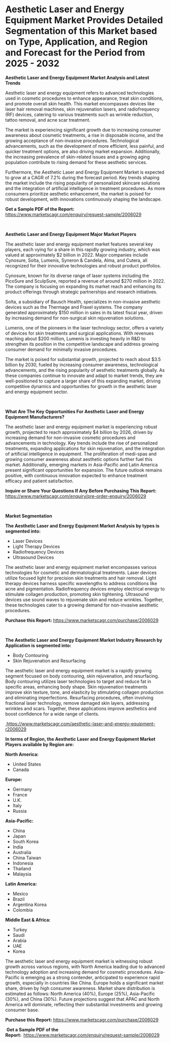 <p><h1>Aesthetic Laser and Energy Equipment Market Provides Detailed Segmentation of this Market based on Type, Application, and Region and Forecast for the Period from 2025 - 2032</h1></p><p><strong>Aesthetic Laser and Energy Equipment Market Analysis and Latest Trends</strong></p>
<p><p>Aesthetic laser and energy equipment refers to advanced technologies used in cosmetic procedures to enhance appearance, treat skin conditions, and promote overall skin health. This market encompasses devices like laser hair removal machines, skin rejuvenation lasers, and radiofrequency (RF) devices, catering to various treatments such as wrinkle reduction, tattoo removal, and acne scar treatment.</p><p>The market is experiencing significant growth due to increasing consumer awareness about cosmetic treatments, a rise in disposable income, and the growing acceptance of non-invasive procedures. Technological advancements, such as the development of more efficient, less painful, and quicker treatment options, are also driving market expansion. Additionally, the increasing prevalence of skin-related issues and a growing aging population contribute to rising demand for these aesthetic services.</p><p>Furthermore, the Aesthetic Laser and Energy Equipment Market is expected to grow at a CAGR of 7.2% during the forecast period. Key trends shaping the market include the rising popularity of personalized skincare solutions and the integration of artificial intelligence in treatment procedures. As more consumers prioritize aesthetic enhancement, the market is poised for robust development, with innovations continuously shaping the landscape.</p></p>
<p><strong>Get a Sample PDF of the Report:&nbsp;</strong> <a href="https://www.marketscagr.com/enquiry/request-sample/2006029?utm_campaign=1166&utm_medium=2&utm_source=Github&utm_content=ia&utm_term=12042025&utm_id=aesthetic-laser-and-energy-equipment">https://www.marketscagr.com/enquiry/request-sample/2006029</a></p>
<p>&nbsp;</p>
<p><strong>Aesthetic Laser and Energy Equipment Major Market Players</strong></p>
<p><p>The aesthetic laser and energy equipment market features several key players, each vying for a share in this rapidly growing industry, which was valued at approximately $2 billion in 2022. Major companies include Cynosure, Solta, Lumenis, Syneron & Candela, Alma, and Cutera, all recognized for their innovative technologies and robust product portfolios.</p><p>Cynosure, known for its diverse range of laser systems including the PicoSure and SculpSure, reported a revenue of around $270 million in 2022. The company is focusing on expanding its market reach and enhancing its product offerings through strategic partnerships and research initiatives.</p><p>Solta, a subsidiary of Bausch Health, specializes in non-invasive aesthetic devices such as the Thermage and Fraxel systems. The company generated approximately $150 million in sales in its latest fiscal year, driven by increasing demand for non-surgical skin rejuvenation solutions.</p><p>Lumenis, one of the pioneers in the laser technology sector, offers a variety of devices for skin treatments and surgical applications. With revenues reaching about $200 million, Lumenis is investing heavily in R&D to strengthen its position in the competitive landscape and address growing consumer demand for minimally invasive procedures.</p><p>The market is poised for substantial growth, projected to reach about $3.5 billion by 2030, fueled by increasing consumer awareness, technological advancements, and the rising popularity of aesthetic treatments globally. As these companies continue to innovate and adapt to market trends, they are well-positioned to capture a larger share of this expanding market, driving competitive dynamics and opportunities for growth in the aesthetic laser and energy equipment sector.</p></p>
<p>&nbsp;</p>
<p><strong>What Are The Key Opportunities For Aesthetic Laser and Energy Equipment Manufacturers?</strong></p>
<p><p>The aesthetic laser and energy equipment market is experiencing robust growth, projected to reach approximately $4 billion by 2026, driven by increasing demand for non-invasive cosmetic procedures and advancements in technology. Key trends include the rise of personalized treatments, expanding applications for skin rejuvenation, and the integration of artificial intelligence in equipment. The proliferation of medi-spas and growing consumer awareness about aesthetic options further fuel this market. Additionally, emerging markets in Asia-Pacific and Latin America present significant opportunities for expansion. The future outlook remains positive, with continuous innovation expected to enhance treatment efficacy and patient satisfaction.</p></p>
<p><strong>Inquire or Share Your Questions If Any Before Purchasing This Report:</strong> <a href="https://www.marketscagr.com/enquiry/pre-order-enquiry/2006029?utm_campaign=1166&utm_medium=2&utm_source=Github&utm_content=ia&utm_term=12042025&utm_id=aesthetic-laser-and-energy-equipment">https://www.marketscagr.com/enquiry/pre-order-enquiry/2006029</a></p>
<p>&nbsp;</p>
<p><strong>Market Segmentation</strong></p>
<p><strong>The Aesthetic Laser and Energy Equipment Market Analysis by types is segmented into:</strong></p>
<p><ul><li>Laser Devices</li><li>Light Therapy Devices</li><li>Radiofrequency Devices</li><li>Ultrasound Devices</li></ul></p>
<p><p>The aesthetic laser and energy equipment market encompasses various technologies for cosmetic and dermatological treatments. Laser devices utilize focused light for precision skin treatments and hair removal. Light therapy devices harness specific wavelengths to address conditions like acne and pigmentation. Radiofrequency devices employ electrical energy to stimulate collagen production, promoting skin tightening. Ultrasound devices use sound waves to rejuvenate skin and reduce wrinkles. Together, these technologies cater to a growing demand for non-invasive aesthetic procedures.</p></p>
<p><strong>Purchase this Report:&nbsp;</strong><a href="https://www.marketscagr.com/purchase/2006029?utm_campaign=1166&utm_medium=2&utm_source=Github&utm_content=ia&utm_term=12042025&utm_id=aesthetic-laser-and-energy-equipment">https://www.marketscagr.com/purchase/2006029</a></p>
<p>&nbsp;</p>
<p><strong>The Aesthetic Laser and Energy Equipment Market Industry Research by Application is segmented into:</strong></p>
<p><ul><li>Body Contouring</li><li>Skin Rejuvenation and Resurfacing</li></ul></p>
<p><p>The aesthetic laser and energy equipment market is a rapidly growing segment focused on body contouring, skin rejuvenation, and resurfacing. Body contouring utilizes laser technologies to target and reduce fat in specific areas, enhancing body shape. Skin rejuvenation treatments improve skin texture, tone, and elasticity by stimulating collagen production and eliminating imperfections. Resurfacing procedures, often involving fractional laser technology, remove damaged skin layers, addressing wrinkles and scars. Together, these applications improve aesthetics and boost confidence for a wide range of clients.</p></p>
<p><a href="https://www.marketscagr.com/aesthetic-laser-and-energy-equipment-r2006029?utm_campaign=1166&utm_medium=2&utm_source=Github&utm_content=ia&utm_term=12042025&utm_id=aesthetic-laser-and-energy-equipment">&nbsp;https://www.marketscagr.com/aesthetic-laser-and-energy-equipment-r2006029</a></p>
<p><strong>In terms of Region, the Aesthetic Laser and Energy Equipment Market Players available by Region are:</strong></p>
<p>
    <p> <strong> North America: </strong>
        <ul>
            <li>United States</li>
            <li>Canada</li>
        </ul>
        </p> 
    <p> <strong> Europe: </strong>
        <ul>
            <li>Germany</li>
            <li>France</li>
            <li>U.K.</li>
            <li>Italy</li>
            <li>Russia</li>
        </ul>
        </p> 
    <p> <strong> Asia-Pacific: </strong>
        <ul>
            <li>China</li>
            <li>Japan</li>
            <li>South Korea</li>
            <li>India</li>
            <li>Australia</li>
            <li>China Taiwan</li>
            <li>Indonesia</li>
            <li>Thailand</li>
            <li>Malaysia</li>
        </ul>
        </p> 
    <p> <strong> Latin America: </strong>
        <ul>
            <li>Mexico</li>
            <li>Brazil</li>
            <li>Argentina Korea</li>
            <li>Colombia</li>
        </ul>
        </p> 
    <p> <strong> Middle East & Africa: </strong>
        <ul>
            <li>Turkey</li>
            <li>Saudi</li>
            <li>Arabia</li>
            <li>UAE</li>
            <li>Korea</li>
        </ul>
    </p>
    </p>
<p><p>The aesthetic laser and energy equipment market is witnessing robust growth across various regions, with North America leading due to advanced technology adoption and increasing demand for cosmetic procedures. Asia-Pacific is emerging as a strong contender, anticipated to experience rapid growth, especially in countries like China. Europe holds a significant market share, driven by high consumer awareness. Market share distribution is estimated as follows: North America (40%), Europe (25%), Asia-Pacific (30%), and China (30%). Future projections suggest that APAC and North America will dominate, reflecting their substantial investments and growing consumer base.</p></p>
<p><strong>Purchase this Report: </strong><a href="https://www.marketscagr.com/purchase/2006029?utm_campaign=1166&utm_medium=2&utm_source=Github&utm_content=ia&utm_term=12042025&utm_id=aesthetic-laser-and-energy-equipment">https://www.marketscagr.com/purchase/2006029</a></p>
<p>&nbsp;<strong>Get a Sample PDF of the Report:&nbsp;&nbsp;</strong><a href="https://www.marketscagr.com/enquiry/request-sample/2006029?utm_campaign=1166&utm_medium=2&utm_source=Github&utm_content=ia&utm_term=12042025&utm_id=aesthetic-laser-and-energy-equipment">https://www.marketscagr.com/enquiry/request-sample/2006029</a></p>
<p><strong></strong></p>
<p><p></p><p></p><p></p></p>